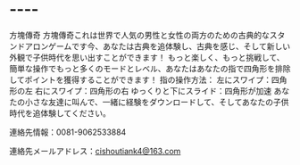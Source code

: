 # ----
方塊傳奇
方塊傳奇これは世界で人気の男性と女性の両方のための古典的なスタンドアロンゲームです今、あなたは古典を追体験し、古典を感じ、そして新しい外観で子供時代を思い出すことができます！
もっと楽しく、もっと挑戦して、簡単な操作でもっと多くのモードとレベル、あなたはあなたの指で四角形を排除してポイントを獲得することができます！
指の操作方法：
左にスワイプ：四角形の左
右にスワイプ：四角形の右
ゆっくりと下にスライド：四角形が加速
あなたの小さな友達に叫んで、一緒に経験をダウンロードして、そしてあなたの子供時代を追体験してください。




連絡先情報：0081-9062533884



連絡先メールアドレス：cishoutiank4@163.com
